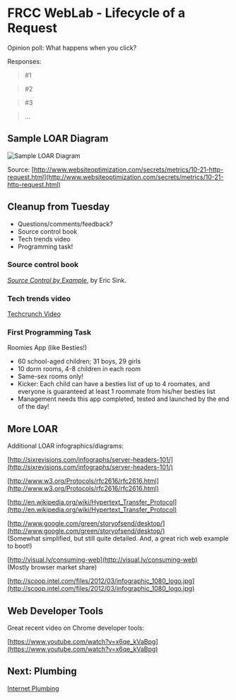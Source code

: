 # FRCC WebLab - Lifecycle of a Request

Opinion poll: What happens when you click?

Responses:

> \#1 

> \#2

> \#3

> ...

## Sample LOAR Diagram

![Sample LOAR Diagram](/img/LOAR_1.png)

Source: [http://www.websiteoptimization.com/secrets/metrics/10-21-http-request.html](http://www.websiteoptimization.com/secrets/metrics/10-21-http-request.html)

## Cleanup from Tuesday

* Questions/comments/feedback?
* Source control book
* Tech trends video
* Programming task!

### Source control book

[_Source Control by Example_](http://www.ericsink.com/vcbe/ ), by Eric Sink.

### Tech trends video

[Techcrunch Video](http://techcrunch.com/2011/10/11/keen-on-how-yahoo-screwed-up-and-lessons-for-other-silicon-valley-giants-tctv/)

### First Programming Task

Roomies App (like Besties!)

* 60 school-aged children; 31 boys, 29 girls
* 10 dorm rooms, 4-8 children in each room
* Same-sex rooms only!
* Kicker: Each child can have a besties list of up to 4 roomates, and everyone is guaranteed at least 1 roommate from his/her besties list
* Management needs this app completed, tested and launched by the end of the day!

## More LOAR

Additional LOAR infographics/diagrams:

[http://sixrevisions.com/infographs/server-headers-101/](http://sixrevisions.com/infographs/server-headers-101/)

[http://www.w3.org/Protocols/rfc2616/rfc2616.html](http://www.w3.org/Protocols/rfc2616/rfc2616.html)

[http://en.wikipedia.org/wiki/Hypertext_Transfer_Protocol](http://en.wikipedia.org/wiki/Hypertext_Transfer_Protocol)

[http://www.google.com/green/storyofsend/desktop/](http://www.google.com/green/storyofsend/desktop/)  
(Somewhat simplified, but still quite detailed. And, a great rich web example to boot!)

[http://visual.ly/consuming-web](http://visual.ly/consuming-web)  
(Mostly browser market share)

[http://scoop.intel.com/files/2012/03/infographic_1080_logo.jpg](http://scoop.intel.com/files/2012/03/infographic_1080_logo.jpg)

## Web Developer Tools

Great recent video on Chrome developer tools:

[https://www.youtube.com/watch?v=x6qe_kVaBpg](https://www.youtube.com/watch?v=x6qe_kVaBpg)

## Next: Plumbing

[Internet Plumbing](?md=/course-content/module1/plumbing.md)
